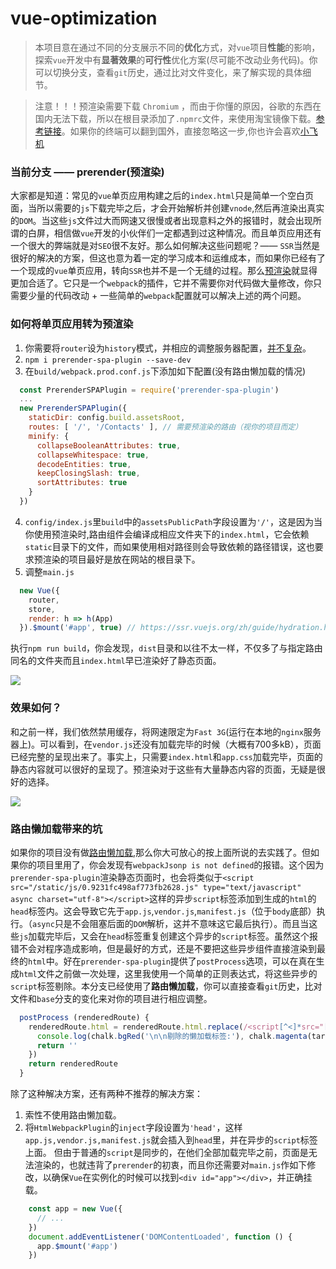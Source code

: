 # vue-optimization

> 本项目意在通过不同的分支展示不同的**优化**方式，对`vue`项目**性能**的影响，探索`vue`开发中有**显著效果**的**可行性**优化方案(尽可能不改动业务代码)。你可以切换分支，查看`git`历史，通过比对文件变化，来了解实现的具体细节。

> 注意！！！预渲染需要下载 `Chromium` ，而由于你懂的原因，谷歌的东西在国内无法下载，所以在根目录添加了`.npmrc`文件，来使用淘宝镜像下载。[参考链接](https://github.com/cnpm/cnpmjs.org/issues/1246)。如果你的终端可以翻到国外，直接忽略这一步,你也许会喜欢[小飞机](https://juejin.im/post/5b6852b1f265da0fb0189174)

### 当前分支 —— prerender(预渲染)

大家都是知道：常见的`vue`单页应用构建之后的`index.html`只是简单一个空白页面，当所以需要的`js`下载完毕之后，才会开始解析并创建`vnode`,然后再渲染出真实的`DOM`。当这些`js`文件过大而网速又很慢或者出现意料之外的报错时，就会出现所谓的白屏，相信做`vue`开发的小伙伴们一定都遇到过这种情况。而且单页应用还有一个很大的弊端就是对`SEO`很不友好。那么如何解决这些问题呢？—— `SSR`当然是很好的解决的方案，但这也意为着一定的学习成本和运维成本，而如果你已经有了一个现成的`vue`单页应用，转向`SSR`也并不是一个无缝的过程。那么[预渲染](https://github.com/chrisvfritz/prerender-spa-plugin)就显得更加合适了。它只是一个`webpack`的插件，它并不需要你对代码做大量修改，你只需要少量的代码改动 + 一些简单的`webpack`配置就可以解决上述的两个问题。

### 如何将单页应用转为预渲染

1. 你需要将`router`设为`history`模式，并相应的调整服务器配置，[并不复杂](https://router.vuejs.org/zh/guide/essentials/history-mode.html)。
2. `npm i prerender-spa-plugin --save-dev`
3. 在`build/webpack.prod.conf.js`下添加如下配置(没有路由懒加载的情况)
  ```js
    const PrerenderSPAPlugin = require('prerender-spa-plugin')
    ...
    new PrerenderSPAPlugin({
      staticDir: config.build.assetsRoot,
      routes: [ '/', '/Contacts' ], // 需要预渲染的路由（视你的项目而定）
      minify: {
        collapseBooleanAttributes: true,
        collapseWhitespace: true,
        decodeEntities: true,
        keepClosingSlash: true,
        sortAttributes: true
      }
    })
  ```
4. `config/index.js`里`build`中的`assetsPublicPath`字段设置为`'/'`，这是因为当你使用预渲染时,路由组件会编译成相应文件夹下的`index.html`，它会依赖`static`目录下的文件，而如果使用相对路径则会导致依赖的路径错误，这也要求预渲染的项目最好是放在网站的根目录下。
5. 调整`main.js`
  ```js
    new Vue({
      router,
      store,
      render: h => h(App)
    }).$mount('#app', true) // https://ssr.vuejs.org/zh/guide/hydration.html
  ```


执行`npm run build`，你会发现，`dist`目录和以往不太一样，不仅多了与指定路由同名的文件夹而且`index.html`早已渲染好了静态页面。

![](https://user-gold-cdn.xitu.io/2018/10/4/1663af644b1d8aaf?w=2388&h=1382&f=png&s=628004)

### 效果如何？

和之前一样，我们依然禁用缓存，将网速限定为`Fast 3G`(运行在本地的`nginx`服务器上)。可以看到，在`vendor.js`还没有加载完毕的时候（大概有700多kB），页面已经完整的呈现出来了。事实上，只需要`index.html`和`app.css`加载完毕，页面的静态内容就可以很好的呈现了。预渲染对于这些有大量静态内容的页面，无疑是很好的选择。

![](https://user-gold-cdn.xitu.io/2018/10/4/1663affd8ffe23da?w=3190&h=1592&f=png&s=419806)

### 路由懒加载带来的坑

如果你的项目没有做[路由懒加载](https://router.vuejs.org/zh/guide/advanced/lazy-loading.html),那么你大可放心的按上面所说的去实践了。但如果你的项目里用了，你会发现有`webpackJsonp is not defined`的报错。这个因为`prerender-spa-plugin`渲染静态页面时，也会将类似于`<script src="/static/js/0.9231fc498af773fb2628.js" type="text/javascript" async charset="utf-8"></script>`这样的异步`script`标签添加到生成的`html`的`head`标签内。这会导致它先于`app.js`,`vendor.js`,`manifest.js`（位于`body`底部）执行。（`async`只是不会阻塞后面的`DOM`解析，这并不意味这它最后执行）。而且当这些`js`加载完毕后，又会在`head`标签重复创建这个异步的`script`标签。虽然这个报错不会对程序造成影响，但是最好的方式，还是不要把这些异步组件直接渲染到最终的`html`中。好在`prerender-spa-plugin`提供了`postProcess`选项，可以在真在生成`html`文件之前做一次处理，这里我使用一个简单的正则表达式，将这些异步的`script`标签剔除。本分支已经使用了**路由懒加载**，你可以直接查看`git`历史，比对文件和`base`分支的变化来对你的项目进行相应调整。
```js
  postProcess (renderedRoute) {
    renderedRoute.html = renderedRoute.html.replace(/<script[^<]*src="[^<]*[0-9]+\.[0-9a-z]{20}\.js"><\/script>/g,function (target) {
      console.log(chalk.bgRed('\n\n剔除的懒加载标签:'), chalk.magenta(target))
      return ''
    })
    return renderedRoute
  }
```
除了这种解决方案，还有两种不推荐的解决方案：
1. 索性不使用路由懒加载。
2. 将`HtmlWebpackPlugin`的`inject`字段设置为`'head'`，这样`app.js,vendor.js,manifest.js`就会插入到`head`里，并在异步的`script`标签上面。
但由于普通的`script`是同步的，在他们全部加载完毕之前，页面是无法渲染的，也就违背了`prerender`的初衷，而且你还需要对`main.js`作如下修改，以确保`Vue`在实例化的时候可以找到`<div id="app"></div>`，并正确挂载。
```js
    const app = new Vue({
      // ...
    })
    document.addEventListener('DOMContentLoaded', function () {
      app.$mount('#app')
    })
```
